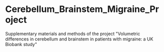 # Cerebellum_Brainstem_Migraine_Project
Supplementary materials and methods of the project "Volumetric differences in cerebellum and brainstem in patients with migraine: a UK Biobank study"
